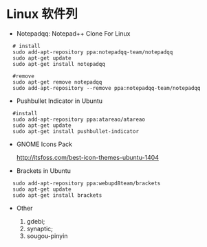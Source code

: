 # Linux 软件列

- Notepadqq: Notepad++ Clone For Linux

```shell
  # install
  sudo add-apt-repository ppa:notepadqq-team/notepadqq
  sudo apt-get update
  sudo apt-get install notepadqq
  
  #remove
  sudo apt-get remove notepadqq
  sudo add-apt-repository --remove ppa:notepadqq-team/notepadqq
```

- Pushbullet Indicator in Ubuntu

```shell
  #install 
  sudo add-apt-repository ppa:atareao/atareao
  sudo apt-get update
  sudo apt-get install pushbullet-indicator
```

- GNOME Icons Pack

  http://itsfoss.com/best-icon-themes-ubuntu-1404

- Brackets in Ubuntu

```shell
  sudo add-apt-repository ppa:webupd8team/brackets
  sudo apt-get update
  sudo apt-get install brackets
```

- Other

  1. gdebi;
  2. synaptic;
  3. sougou-pinyin
